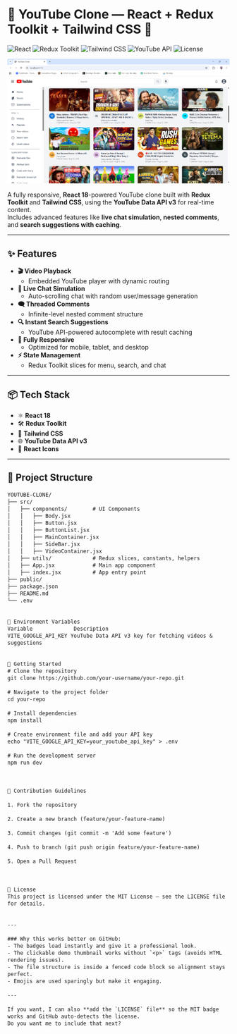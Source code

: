 # 🎥 YouTube Clone — React + Redux Toolkit + Tailwind CSS 🚀

![React](https://img.shields.io/badge/React-18-blue)
![Redux Toolkit](https://img.shields.io/badge/Redux%20Toolkit-RTK-purple)
![Tailwind CSS](https://img.shields.io/badge/Styling-Tailwind%20CSS-teal)
![YouTube API](https://img.shields.io/badge/API-YouTube%20Data%20API%20v3-red)
![License](https://img.shields.io/badge/License-MIT-green)

[![Watch the demo](assets/demo-thumbnail.png)](https://drive.google.com/file/d/16toRiga47LpVGagjHQP2Ooo7cqTCSzdj/view?usp=sharing)

A fully responsive, **React 18**-powered YouTube clone built with **Redux Toolkit** and **Tailwind CSS**, using the **YouTube Data API v3** for real-time content.  
Includes advanced features like **live chat simulation**, **nested comments**, and **search suggestions with caching**.

---

## ✨ Features

- **🎬 Video Playback**
  - Embedded YouTube player with dynamic routing
- **💬 Live Chat Simulation**
  - Auto-scrolling chat with random user/message generation
- **🗨 Threaded Comments**
  - Infinite-level nested comment structure
- **🔍 Instant Search Suggestions**
  - YouTube API-powered autocomplete with result caching
- **📱 Fully Responsive**
  - Optimized for mobile, tablet, and desktop
- **⚡ State Management**
  - Redux Toolkit slices for menu, search, and chat

---

## 📦 Tech Stack

- ⚛️ **React 18**
- 🛠 **Redux Toolkit**
- 🎨 **Tailwind CSS**
- 🌐 **YouTube Data API v3**
- 🔧 **React Icons**

---

## 📂 Project Structure

```plaintext
YOUTUBE-CLONE/
├── src/
│   ├── components/        # UI Components
│   │   ├── Body.jsx
│   │   ├── Button.jsx
│   │   ├── ButtonList.jsx
│   │   ├── MainContainer.jsx
│   │   ├── SideBar.jsx
│   │   ├── VideoContainer.jsx
│   ├── utils/             # Redux slices, constants, helpers
│   ├── App.jsx            # Main app component
│   ├── index.jsx          # App entry point
├── public/
├── package.json
├── README.md
└── .env


🔑 Environment Variables
Variable	         Description
VITE_GOOGLE_API_KEY	YouTube Data API v3 key for fetching videos & suggestions


🚀 Getting Started
# Clone the repository
git clone https://github.com/your-username/your-repo.git

# Navigate to the project folder
cd your-repo

# Install dependencies
npm install

# Create environment file and add your API key
echo "VITE_GOOGLE_API_KEY=your_youtube_api_key" > .env

# Run the development server
npm run dev



🤝 Contribution Guidelines

1. Fork the repository

2. Create a new branch (feature/your-feature-name)

3. Commit changes (git commit -m 'Add some feature')

4. Push to branch (git push origin feature/your-feature-name)

5. Open a Pull Request



📜 License
This project is licensed under the MIT License – see the LICENSE file for details.


---

### Why this works better on GitHub:
- The badges load instantly and give it a professional look.
- The clickable demo thumbnail works without `<p>` tags (avoids HTML rendering issues).
- The file structure is inside a fenced code block so alignment stays perfect.
- Emojis are used sparingly but make it engaging.

---

If you want, I can also **add the `LICENSE` file** so the MIT badge works and GitHub auto-detects the license.  
Do you want me to include that next?

